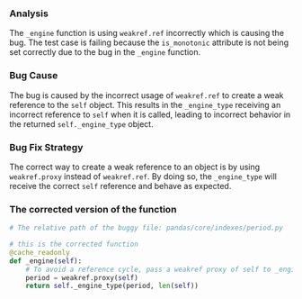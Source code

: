 ### Analysis
The `_engine` function is using `weakref.ref` incorrectly which is causing the bug. The test case is failing because the `is_monotonic` attribute is not being set correctly due to the bug in the `_engine` function.

### Bug Cause
The bug is caused by the incorrect usage of `weakref.ref` to create a weak reference to the `self` object. This results in the `_engine_type` receiving an incorrect reference to `self` when it is called, leading to incorrect behavior in the returned `self._engine_type` object.

### Bug Fix Strategy
The correct way to create a weak reference to an object is by using `weakref.proxy` instead of `weakref.ref`. By doing so, the `_engine_type` will receive the correct `self` reference and behave as expected.

### The corrected version of the function
```python
# The relative path of the buggy file: pandas/core/indexes/period.py

# this is the corrected function
@cache_readonly
def _engine(self):
    # To avoid a reference cycle, pass a weakref proxy of self to _engine_type.
    period = weakref.proxy(self)
    return self._engine_type(period, len(self))
```